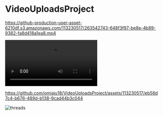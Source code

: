 # VideoUploadsProject

https://github-production-user-asset-6210df.s3.amazonaws.com/113230517/263542743-648f3f97-be8e-4b89-9382-fa8d418a1ea8.mp4

![Video](https://github-production-user-asset-6210df.s3.amazonaws.com/113230517/263542743-648f3f97-be8e-4b89-9382-fa8d418a1ea8.mp4
)


https://github.com/omjaju18/VideoUploadsProject/assets/113230517/eb56d7c4-b676-489d-b138-9cad44b3c044

![threads](https://github.com/omjaju18/VideoUploadsProject/assets/113230517/2ec6d6e5-00c6-4a7a-a417-16d8a24a9906)
